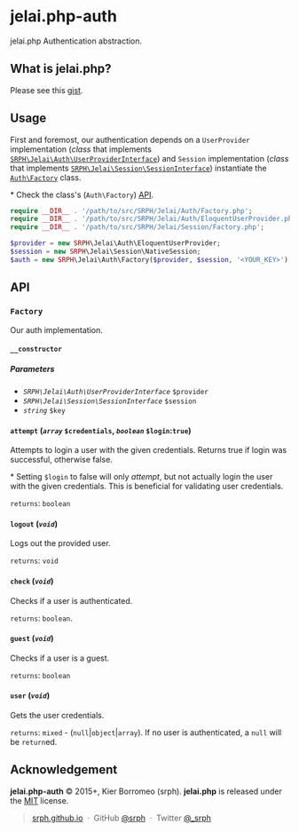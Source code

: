 # jelai.php-auth

jelai.php Authentication abstraction.

## What is jelai.php?

Please see this [gist](https://gist.github.com/srph/2e2d51d46dadfdbc38e3).

## Usage

First and foremost, our authentication depends on a ```UserProvider``` implementation (*class* that implements [```SRPH\Jelai\Auth\UserProviderInterface```](https://github.com/)) and ```Session``` implementation (*class* that implements [```SRPH\Jelai\Session\SessionInterface```](https://github.com/srph/jelai.php-session#sessioninterface)) instantiate the [```Auth\Factory```](#factory) class.

\* Check the class's (```Auth\Factory```) [API](#factory).

```php
require __DIR__ . '/path/to/src/SRPH/Jelai/Auth/Factory.php';
require __DIR__ . '/path/to/src/SRPH/Jelai/Auth/EloquentUserProvider.php'; // This package provides a built-in `UserProvider` for `Eloquent`
require __DIR__ . '/path/to/src/SRPH/Jelai/Session/Factory.php';

$provider = new SRPH\Jelai\Auth\EloquentUserProvider;
$session = new SRPH\Jelai\Session\NativeSession;
$auth = new SRPH\Jelai\Auth\Factory($provider, $session, '<YOUR_KEY>');
```

## API

### ```Factory```

Our auth implementation.

#### ```__constructor```

##### Parameters

- *```SRPH\Jelai\Auth\UserProviderInterface```* ```$provider```
- *```SRPH\Jelai\Session\SessionInterface```* ```$session```
- *```string```* ```$key```

#### ```attempt``` (*```array```* ```$credentials```, *```boolean```* ```$login```:```true```)

Attempts to login a user with the given credentials. Returns true if login was successful, otherwise false.

\* Setting ```$login``` to false will only *attempt*, but not actually login the user with the given credentials. This is beneficial for validating user credentials.

`returns`: `boolean`

#### ```logout``` (*```void```*)

Logs out the provided user.

`returns`: `void`

#### ```check``` (*```void```*)

Checks if a user is authenticated.

`returns`: `boolean`.

#### ```guest``` (*```void```*)

Checks if a user is a guest.

`returns`: `boolean`

#### ```user``` (*```void```*)

Gets the user credentials.

`returns`: `mixed` - (`null`|`object`|`array`). If no user is authenticated, a `null` will be `return`ed.

## Acknowledgement

**jelai.php-auth** © 2015+, Kier Borromeo (srph). **jelai.php** is released under the [MIT](mit-license.org) license.

> [srph.github.io](http://srph.github.io) &nbsp;&middot;&nbsp;
> GitHub [@srph](https://github.com/srph) &nbsp;&middot;&nbsp;
> Twitter [@_srph](https://twitter.com/_srph)
